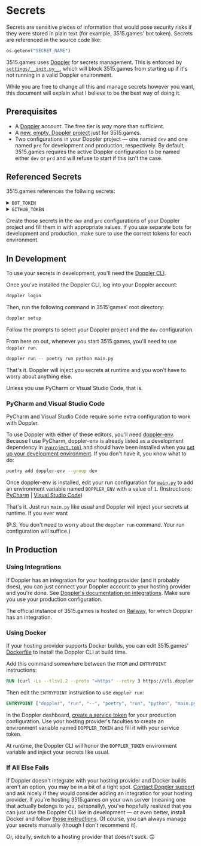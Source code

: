 # Secrets

Secrets are sensitive pieces of information that would pose security risks if they were stored in plain text
(for example, 3515.games' bot token). Secrets are referenced in the source code like:

```py
os.getenv("SECRET_NAME")
```

3515.games uses [Doppler](https://doppler.com) for secrets management. This is enforced by
[`settings/__init.py__`](../settings/__init__.py), which will block 3515.games from starting up if it's not running
in a valid Doppler environment.

While you are free to change all this and manage secrets however you want, this document will explain what
I believe to be the best way of doing it.

## Prerequisites

- A [Doppler](https://dashboard.doppler.com/register) account. The free tier is *way* more than sufficient.
- A [new, empty, Doppler project](https://docs.doppler.com/docs/create-project) just for 3515.games.
- Two configurations in your Doppler project — one named `dev` and one
  named `prd` for development and production, respectively. By default, 3515.games requires the active Doppler
  configuration to be named either `dev` or `prd` and will refuse to start if this isn't the case.

## Referenced Secrets

3515.games references the follwing secrets:

<details>
    <summary><code>BOT_TOKEN</code></summary>
    <p>
        3515.games' bot token as provided by the Discord Developer Portal. Used to authenticate 3515.games to the 
        Discord API, which is a prerequsite to doing literally anything useful. I probably don't need to tell you
        that this should absolutely never ever be shared with anyone or checked into any kind of version control.
    </p>
</details>

<details>
    <summary><code>GITHUB_TOKEN</code></summary>
    <p>
        A <a href="https://docs.github.com/en/authentication/keeping-your-account-and-data-secure/creating-a-personal-access-token">GitHub personal access token</a>.
        This token allows 3515.games to make authenticated requests to the GitHub API through your GitHub account.
        This is used for fetching information like release notes and repository URLs. Unlike <code>BOT_TOKEN</code>,
        failing to provide this will not burn the whole house down, but <i>may</i> render some functionality unusable.[^1]
    </p>
</details>

Create those secrets in the `dev` and `prd` configurations of your Doppler project and fill them in with appropriate
values. If you use separate bots for development and production, make sure to use the correct tokens for each
environment.

## In Development

To use your secrets in development, you'll need the [Doppler CLI](https://docs.doppler.com/docs/cli).

Once you've installed the Doppler CLI, log into your Doppler account:

```bash
doppler login
```

Then, run the following command in 3515'games' root directory:

```bash
doppler setup
```

Follow the prompts to select your Doppler project and the `dev` configuration.

From here on out, whenever you start 3515.games, you'll need to use `doppler run`.

```bash
doppler run -- poetry run python main.py
```

That's it. Doppler will inject you secrets at runtime and you won't have to worry about anything else.

Unless you use PyCharm or Visual Studio Code, that is.

### PyCharm and Visual Studio Code

PyCharm and Visual Studio Code require some extra configuration to work with Doppler.

To use Doppler with either of these editors, you'll need [doppler-env](https://pypi.org/project/doppler-env). Because
I use PyCharm, doppler-env is already listed as a development dependency in [`pyproject.toml`](../pyproject.toml) and
should have been installed when you [set up your development environment](getting-started.md). If you don't have it,
you know what to do:

```bash
poetry add doppler-env --group dev
```

Once doppler-env is installed, edit your run configuration for [`main.py`](../main.py) to add an environment variable
named `DOPPLER_ENV` with a value of `1`. (Instructions: [PyCharm](https://www.jetbrains.com/help/pycharm/run-debug-configuration.html) | [Visual Studio Code](https://code.visualstudio.com/docs/editor/debugging#_launch-configurations))

That's it. Just run `main.py` like usual and Doppler will inject your secrets at runtime. If you ever want

(P.S. You don't need to worry about the `doppler run` command. Your run configuration will suffice.)

## In Production

### Using Integrations

If Doppler has an integration for your hosting provider (and it probably does), you can just connect your Doppler
account to your hosting provider and you're done.
See [Doppler's documentation on integrations](https://docs.doppler.com/docs/integrations). Make sure you use your
production configuration.

The official instance of 3515.games is hosted on [Railway](https://railway.app), for which Doppler has an integration.

### Using Docker

If your hosting provider supports Docker builds, you can edit 3515.games' [Dockerfile](../Dockerfile) to install
the Doppler CLI at build time.

Add this command somewhere between the `FROM` and `ENTRYPOINT` instructions:

```dockerfile
RUN (curl -Ls --tlsv1.2 --proto "=https" --retry 3 https://cli.doppler.com/install.sh || wget -t 3 -qO- https://cli.doppler.com/install.sh) | sh
```

Then edit the `ENTRYPOINT` instruction to use `doppler run`:

```dockerfile
ENTRYPOINT ["doppler", "run", "--", "poetry", "run", "python", "main.py"]
```

In the Doppler dashboard, [create a service token](https://docs.doppler.com/docs/service-tokens) for your production
configuration. Use your hosting provider's faculties to create an environment variable named `DOPPLER_TOKEN` and fill
it with your service token.

At runtime, the Doppler CLI will honor the `DOPPLER_TOKEN` environment variable and inject your secrets like usual.

### If All Else Fails

If Doppler doesn't integrate with your hosting provider and Docker builds aren't an option, you may be in a bit of a
tight spot. [Contact Doppler support](mailto:support@doppler.com) and ask nicely if they would consider adding an
integration for your hosting provider. If you're hosting 3515.games on your own server (meaning one that actually
belongs to you, personally), you've hopefully realized that you can just use the Doppler CLI like in
development — or even better, install Docker and follow [those instructions](#using-docker). Of course, you can always
manage your secrets manually (though I don't recommend it).

Or, ideally, switch to a hosting provider that doesn't suck. 🙃

[^1]: Truthfully, this may be a holdover from when 3515.games' repository was private during its initial development
and thus required authentication to access. You may be able to get away with not providing this. Who knows. I haven't
tested it. lmao